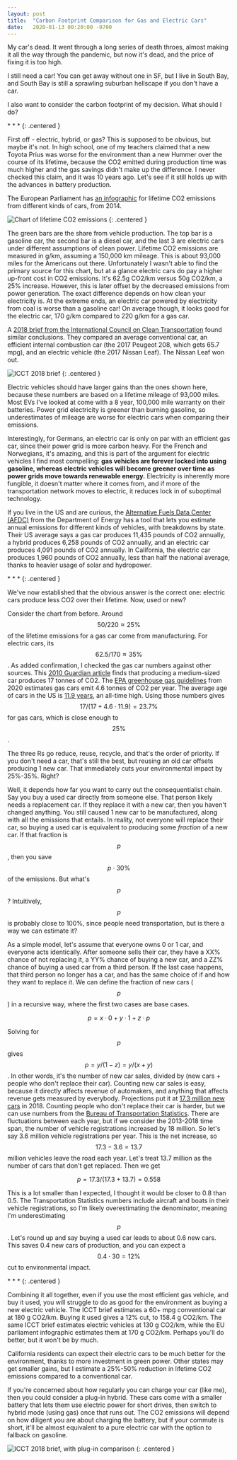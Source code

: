 ```yaml
---
layout: post
title:  "Carbon Footprint Comparison for Gas and Electric Cars"
date:   2020-01-13 00:20:00 -0700
---
```


My car's dead. It went through a long series of death throes, almost making it
all the way through the pandemic, but now it's dead, and the price of fixing it
is too high.

I still need a car! You can get away without one in SF, but I live in South Bay,
and South Bay is still a sprawling suburban hellscape if you don't have a car.

I also want to consider the carbon footprint of my decision. What should I do?

\* \* \*
{: .centered }

First off - electric, hybrid, or gas? This is supposed to be obvious, but maybe
it's not. In high school, one of my teachers claimed that a new Toyota Prius was
worse for the environment than a new Hummer over the course of its lifetime,
because the CO2 emitted during production time was much higher and the gas savings
didn't make up the difference. I never checked this claim, and it was 10 years ago.
Let's see if it still holds up with the advances in battery production.

The European Parliament has
[an infographic](https://www.europarl.europa.eu/news/en/headlines/priorities/climate-change/20190313STO31218/co2-emissions-from-cars-facts-and-figures-infographics)
for lifetime CO2 emissions from different kinds of cars, from 2014.

![Chart of lifetime CO2 emissions](/public/car-co2/eu-lifetime-co2-infographic.jpg)
{: .centered }

The green bars are the share from vehicle production. The top bar is a gasoline car,
the second bar is a diesel car, and the last 3 are electric cars under different
assumptions of clean power.
Lifetime CO2 emissions are measured in g/km, assuming a 150,000 km mileage. This
is about 93,000 miles for the Americans out there. Unfortunately I wasn't able
to find the primary source for this chart, but at a glance electric cars do pay a
higher up-front cost in CO2 emissions. It's 62.5g CO2/km versus
50g CO2/km, a 25% increase. However, this is later offset by the decreased emissions
from power generation. The exact difference depends on how clean your electricity is.
At the extreme ends, an electric car powered by electricity from coal is worse than a
gasoline car! On average though, it looks good for the electric car, 170 g/km compared to
220 g/km for a gas car.

A [2018 brief from the International Council on Clean Transportation](https://theicct.org/sites/default/files/publications/EV-life-cycle-GHG_ICCT-Briefing_09022018_vF.pdf)
found similar conclusions. They compared an average conventional car, an efficient internal combustion car
(the 2017 Peugeot 208, which gets 65.7 mpg), and an electric vehicle (the 2017 Nissan Leaf). The Nissan Leaf won out.

![ICCT 2018 brief](/public/car-co2/icct-2018-brief.png)
{: .centered }

Electric vehicles should have larger gains than the ones shown here, because these numbers
are based on a lifetime mileage of 93,000 miles. Most EVs I've looked at come with a 8 year, 100,000 mile
warranty on their batteries. Power grid electricity is greener than burning gasoline, so underestimates
of mileage are worse for electric cars when comparing their emissions.

Interestingly, for Germans, an electric car is only on par with an efficient gas car, since their power
grid is more carbon heavy. For the French and Norwegians, it's amazing, and this is part of the argument for electric vehicles I find most compelling:
**gas vehicles are forever locked into using gasoline, whereas electric vehicles will become
greener over time as power grids move towards renewable energy.** Electricity is inherently
more fungible, it doesn't matter where it comes from, and if more of the transportation network
moves to electric, it reduces lock in of suboptimal technology.

If you live in the US and are curious, the [Alternative Fuels Data Center (AFDC)](https://afdc.energy.gov/vehicles/electric_emissions.html)
from the Department of Energy has a tool that lets you estimate annual
emissions for different kinds of vehicles, with breakdowns by state.
Their US average says a gas car produces 11,435 pounds of CO2
annually, a hybrid produces 6,258 pounds of CO2 annually, and an electric car produces
4,091 pounds of CO2 annually. In California, the electric car produces 1,960
pounds of CO2 annually, less than half the national average, thanks to heavier usage of solar
and hydropower.

\* \* \*
{: .centered }

We've now established that the obvious answer is the correct one: electric cars
produce less CO2 over their lifetime. Now, used or new?

Consider the chart from before. Around $$50/220 \approx 25\%$$ of the lifetime emissions for a gas car
come from manufacturing. For electric cars, its $$62.5/170 \approx 35\%$$. As added confirmation, I checked
the gas car numbers against other sources. This [2010 Guardian article](https://www.theguardian.com/environment/green-living-blog/2010/sep/23/carbon-footprint-new-car)
finds that producing a medium-sized car produces 17 tonnes of CO2.
The [EPA greenhouse gas guidelines](https://www.epa.gov/greenvehicles/greenhouse-gas-emissions-typical-passenger-vehicle)
from 2020 estimates gas cars emit 4.6 tonnes of CO2 per year. The average age of
cars in the US is [11.9 years](https://www.cnbc.com/2020/07/28/25percent-of-cars-in-us-are-at-least-sixteen-years-old----record-high.html),
an all-time high. Using those numbers gives
$$17 / (17 + 4.6 \cdot 11.9) = 23.7\%$$ for gas cars, which is close enough
to $$25\%$$.

The three Rs go reduce, reuse, recycle, and that's the order of priority. If you don't
need a car, that's still the best, but reusing an old car
offsets producing 1 new car. That immediately cuts your
environmental impact by 25%-35%. Right?

Well, it depends how far you want to carry out the consequentialist chain. Say
you buy a used car directly from someone else. That person likely needs a replacement
car. If they replace it with a new
car, then you haven't changed anything. You still caused 1 new car to be
manufactured, along with all the emissions that entails.
In reality, not everyone will replace their car, so buying a used car is equivalent
to producing some *fraction* of a new car. If that fraction is $$p$$, then you
save $$p\cdot 30\%$$ of the emissions. But what's $$p$$? Intuitively, $$p$$ is probably
close to 100%, since people need transportation, but is there a way we can estimate it?

As a simple model, let's assume that everyone owns 0 or 1 car, and everyone acts identically.
After someone sells their car, they have a XX% chance of not replacing it, a YY% chance of buying a new car, and a
ZZ% chance of buying a used car from a third person. If the last case happens, that third person no
longer has a car, and has the same choice of if and how they want to replace it.
We can define the fraction of new cars ($$p$$) in a recursive way, where the first two cases are base cases.

$$
p = x \cdot 0 + y \cdot 1 + z \cdot p
$$

Solving for $$p$$ gives $$p = y/(1-z) = y / (x+y)$$. In other words, it's the number of new car sales,
divided by (new cars + people who don't replace their car). Counting new car sales is easy,
because it directly affects revenue of automakers, and anything that affects revenue
gets measured by everybody. Projections put it at [17.3 million new cars](https://www.jato.com/usa/u-s-new-vehicle-sales-saw-a-slight-increase-in-2018-as-suvs-continue-to-see-market-share-growth/)
in 2018. Counting people who don't replace their car is harder, but we can use numbers
from the [Bureau of Transportation Statistics](https://www.bts.gov/content/number-us-aircraft-vehicles-vessels-and-other-conveyances).
There are fluctuations between each year, but if we consider the 2013-2018 time span,
the number of vehicle registrations increased by 18 million. So let's say
3.6 million vehicle registrations per year. This is the net increase, so $$17.3-3.6 = 13.7$$
million vehicles leave the road each year. Let's treat 13.7 million as the number of cars that
don't get replaced. Then we get

$$
p = 17.3 / (17.3 + 13.7) = 0.558
$$

This is a lot smaller than I expected, I thought it would be closer to 0.8 than 0.5.
The Transportation Statistics numbers include aircraft and boats in their vehicle registrations,
so I'm likely overestimating the denominator, meaning I'm underestimating $$p$$.
Let's round up and say buying a used car leads to about 0.6 new cars.
This saves 0.4 new cars of production, and you can expect a $$0.4 \cdot 30 = 12\%$$ cut to
environmental impact.

\* \* \*
{: .centered }

Combining it all together, even if you use the most efficient gas vehicle, and buy it used, you will
struggle to do as good for the environment as buying a new electric vehicle. The ICCT brief estimates a
60+ mpg conventional car at 180 g CO2/km. Buying it used gives a 12% cut, to 158.4 g CO2/km. The same ICCT brief
estimates electric vehicles at 130 g CO2/km, while the EU parliament infographic estimates them at 170 g CO2/km.
Perhaps you'll do better, but it won't be by much.

California residents can expect their electric cars to be much better for the environment, thanks to
more investment in green power. Other states
may get smaller gains, but I estimate a 25%-50% reduction in lifetime CO2 emissions compared to a conventional
car.

If you're concerned about how regularly you can charge your car (like me), then you could consider a plug-in
hybrid. These cars come with a smaller battery that lets them use electric power for short drives, then
switch to hybrid mode (using gas) once that runs out. The CO2 emissions will depend on how diligent you
are about charging the battery, but if your commute is short, it'll be almost equivalent to a pure electric
car with the option to fallback on gasoline.

![ICCT 2018 brief, with plug-in comparison](/public/car-co2/icct-2018-brief-plugin.png)
{: .centered }

